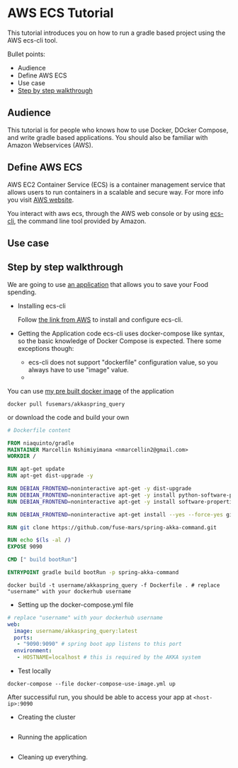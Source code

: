 # AWS ECS Tutorial
This tutorial introduces you on how to run a gradle based project using the AWS ecs-cli tool.

Bullet points:
* Audience
* Define AWS ECS
* Use case
* [Step by step walkthrough](#step-by-step-walkthrough) 

## Audience
This tutorial is for people who knows how to use Docker, DOcker Compose, and write gradle based applications.
You should also be familiar with Amazon Webservices (AWS).

## Define AWS ECS
AWS EC2 Container Service (ECS) is a container management service that allows users to run containers in a scalable and secure way. For more info you visit [AWS website](https://aws.amazon.com/ecs/).

You interact with aws ecs, through the AWS web console or by using [ecs-cli](http://docs.aws.amazon.com/AmazonECS/latest/developerguide/ECS_CLI.html), the command line tool provided by Amazon.

## Use case


## Step by step walkthrough

We are going to use [an application](http://fuse-mars.github.io/spring-akka-command/) that allows you to save your Food spending.

* Installing ecs-cli
  
  Follow [the link from AWS](http://docs.aws.amazon.com/AmazonECS/latest/developerguide/ECS_CLI_installation.html) to install and configure ecs-cli.

* Getting the Application code
  ecs-cli uses docker-compose like syntax, so the basic knowledge of Docker Compose is expected. 
  There some exceptions though:
  * ecs-cli does not support "dockerfile" configuration value, so you always have to use "image" value.
  * 

You can use [my pre built docker image](https://hub.docker.com/r/fusemars/akkaspring_query/) of the application
```shell
docker pull fusemars/akkaspring_query
```
or download the code and build your own
```dockerfile
# Dockerfile content

FROM niaquinto/gradle
MAINTAINER Marcellin Nshimiyimana <nmarcellin2@gmail.com>
WORKDIR /

RUN apt-get update
RUN apt-get dist-upgrade -y

RUN DEBIAN_FRONTEND=noninteractive apt-get -y dist-upgrade
RUN DEBIAN_FRONTEND=noninteractive apt-get -y install python-software-properties
RUN DEBIAN_FRONTEND=noninteractive apt-get -y install software-properties-common

RUN DEBIAN_FRONTEND=noninteractive apt-get install --yes --force-yes git

RUN git clone https://github.com/fuse-mars/spring-akka-command.git

RUN echo $(ls -al /)
EXPOSE 9090

CMD [" build bootRun"]

ENTRYPOINT gradle build bootRun -p spring-akka-command
```

```
docker build -t username/akkaspring_query -f Dockerfile . # replace "username" with your dockerhub username
```

* Setting up the docker-compose.yml file
```yml
# replace "username" with your dockerhub username
web:
  image: username/akkaspring_query:latest
  ports:
   - "9090:9090" # spring boot app listens to this port
  environment:
   - HOSTNAME=localhost # this is required by the AKKA system

```
* Test locally
```shell
docker-compose --file docker-compose-use-image.yml up
```
After successiful run, you should be able to access your app at `<host-ip>:9090`
* Creating the cluster
```

```
* Running the application
```
```
* Cleaning up everything.



